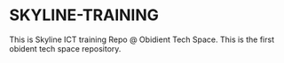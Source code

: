 # SKYLINE-TRAINING
This is Skyline ICT training Repo @ Obidient Tech Space.
This is the first obident tech space repository.

